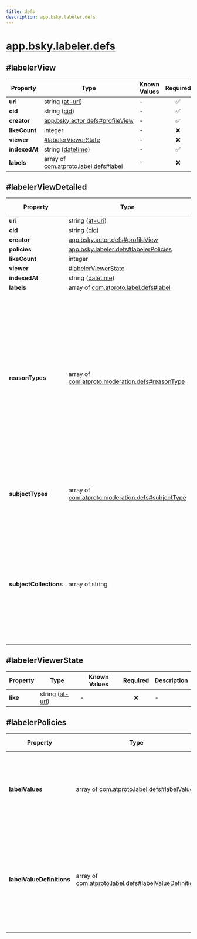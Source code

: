 ```yaml
---
title: defs
description: app.bsky.labeler.defs
---
```


# [app.bsky.labeler.defs](https://github.com/myConsciousness/atproto.dart/blob/main/lexicons/app/bsky/labeler/defs.json)

## #labelerView

| Property | Type | Known Values | Required | Description |
| --- | --- | --- | :---: | --- |
| **uri** | string ([at-uri](https://atproto.com/specs/at-uri-scheme)) | - | ✅ | - |
| **cid** | string ([cid](https://atproto.com/specs/repository#cid-formats)) | - | ✅ | - |
| **creator** | [app.bsky.actor.defs#profileView](../../../../lexicons/app/bsky/actor/defs.md#profileview) | - | ✅ | - |
| **likeCount** | integer | - | ❌ | - |
| **viewer** | [#labelerViewerState](#labelerviewerstate) | - | ❌ | - |
| **indexedAt** | string ([datetime](https://atproto.com/specs/lexicon#datetime)) | - | ✅ | - |
| **labels** | array of [com.atproto.label.defs#label](../../../../lexicons/com/atproto/label/defs.md#label) | - | ❌ | - |

## #labelerViewDetailed

| Property | Type | Known Values | Required | Description |
| --- | --- | --- | :---: | --- |
| **uri** | string ([at-uri](https://atproto.com/specs/at-uri-scheme)) | - | ✅ | - |
| **cid** | string ([cid](https://atproto.com/specs/repository#cid-formats)) | - | ✅ | - |
| **creator** | [app.bsky.actor.defs#profileView](../../../../lexicons/app/bsky/actor/defs.md#profileview) | - | ✅ | - |
| **policies** | [app.bsky.labeler.defs#labelerPolicies](../../../../lexicons/app/bsky/labeler/defs.md#labelerpolicies) | - | ✅ | - |
| **likeCount** | integer | - | ❌ | - |
| **viewer** | [#labelerViewerState](#labelerviewerstate) | - | ❌ | - |
| **indexedAt** | string ([datetime](https://atproto.com/specs/lexicon#datetime)) | - | ✅ | - |
| **labels** | array of [com.atproto.label.defs#label](../../../../lexicons/com/atproto/label/defs.md#label) | - | ❌ | - |
| **reasonTypes** | array of [com.atproto.moderation.defs#reasonType](../../../../lexicons/com/atproto/moderation/defs.md#reasontype) | - | ❌ | The set of report reason 'codes' which are in-scope for this service to review and action. These usually align to policy categories. If not defined (distinct from empty array), all reason types are allowed. |
| **subjectTypes** | array of [com.atproto.moderation.defs#subjectType](../../../../lexicons/com/atproto/moderation/defs.md#subjecttype) | - | ❌ | The set of subject types (account, record, etc) this service accepts reports on. |
| **subjectCollections** | array of string | - | ❌ | Set of record types (collection NSIDs) which can be reported to this service. If not defined (distinct from empty array), default is any record type. |

## #labelerViewerState

| Property | Type | Known Values | Required | Description |
| --- | --- | --- | :---: | --- |
| **like** | string ([at-uri](https://atproto.com/specs/at-uri-scheme)) | - | ❌ | - |

## #labelerPolicies

| Property | Type | Known Values | Required | Description |
| --- | --- | --- | :---: | --- |
| **labelValues** | array of [com.atproto.label.defs#labelValue](../../../../lexicons/com/atproto/label/defs.md#labelvalue) | - | ✅ | The label values which this labeler publishes. May include global or custom labels. |
| **labelValueDefinitions** | array of [com.atproto.label.defs#labelValueDefinition](../../../../lexicons/com/atproto/label/defs.md#labelvaluedefinition) | - | ❌ | Label values created by this labeler and scoped exclusively to it. Labels defined here will override global label definitions for this labeler. |
